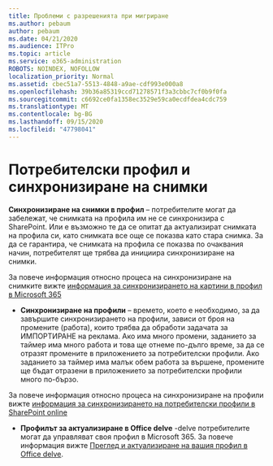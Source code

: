 ```yaml
---
title: Проблеми с разрешенията при мигриране
ms.author: pebaum
author: pebaum
ms.date: 04/21/2020
ms.audience: ITPro
ms.topic: article
ms.service: o365-administration
ROBOTS: NOINDEX, NOFOLLOW
localization_priority: Normal
ms.assetid: cbec51a7-5513-4848-a9ae-cdf993e000a8
ms.openlocfilehash: 39b36a85319ccd71278571f3a3cbbc7cf0b9f0fa
ms.sourcegitcommit: c6692ce0fa1358ec3529e59ca0ecdfdea4cdc759
ms.translationtype: MT
ms.contentlocale: bg-BG
ms.lasthandoff: 09/15/2020
ms.locfileid: "47798041"
---
```

# <a name="user-profile-and-photo-synchronization"></a>Потребителски профил и синхронизиране на снимки

 **Синхронизиране на снимки в профил** – потребителите могат да забележат, че снимката на профила им не се синхронизира с SharePoint. Или е възможно те да се опитат да актуализират снимката на профила си, като снимката все още се показва като стара снимка. За да се гарантира, че снимката на профила се показва по очаквания начин, потребителят ще трябва да инициира синхронизиране на снимки. 
  
За повече информация относно процеса на синхронизиране на снимките вижте [информация за синхронизирането на картини в профил в Microsoft 365](https://go.microsoft.com/fwlink/?linkid=2022634)
  
- **Синхронизиране на профили** – времето, което е необходимо, за да завършите синхронизирането на профили, зависи от броя на промените (работа), които трябва да обработи задачата за ИМПОРТИРАНЕ на реклама. Ако има много промени, заданието за таймер има много работа и това ще отнеме по-дълго време, за да се отразят промените в приложението за потребителски профили. Ако заданието за таймер има малък обем работа за вършене, промените ще бъдат отразени в приложението за потребителски профили много по-бързо. 
  
За повече информация относно процеса на синхронизиране на профили вижте [информация за синхронизирането на потребителски профили в SharePoint online](https://go.microsoft.com/fwlink/?linkid=2022639)
    
- **Профилът за актуализиране в Office delve** -delve потребителите могат да управляват своя профил в Microsoft 365. За повече информация вижте [Преглед и актуализиране на вашия профил в Office delve](https://support.office.com/article/View-and-update-your-profile-in-Office-Delve-4e84343b-eedf-45a1-aeb9-8627ccca14ba).
    

